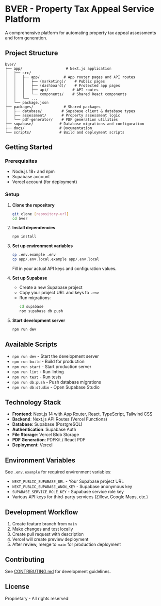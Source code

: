 # BVER - Property Tax Appeal Service Platform

A comprehensive platform for automating property tax appeal assessments and form generation.

## Project Structure

```
bver/
├── app/                    # Next.js application
│   ├── src/
│   │   ├── app/           # App router pages and API routes
│   │   │   ├── (marketing)/    # Public pages
│   │   │   ├── (dashboard)/    # Protected app pages
│   │   │   ├── api/           # API routes
│   │   │   └── components/    # Shared React components
│   │   └── ...
│   └── package.json
├── packages/              # Shared packages
│   ├── database/         # Supabase client & database types
│   ├── assessment/       # Property assessment logic
│   └── pdf-generator/    # PDF generation utilities
├── supabase/            # Database migrations and configuration
├── docs/                # Documentation
└── scripts/             # Build and deployment scripts
```

## Getting Started

### Prerequisites

- Node.js 18+ and npm
- Supabase account
- Vercel account (for deployment)

### Setup

1. **Clone the repository**
   ```bash
   git clone [repository-url]
   cd bver
   ```

2. **Install dependencies**
   ```bash
   npm install
   ```

3. **Set up environment variables**
   ```bash
   cp .env.example .env
   cp app/.env.local.example app/.env.local
   ```
   Fill in your actual API keys and configuration values.

4. **Set up Supabase**
   - Create a new Supabase project
   - Copy your project URL and keys to `.env`
   - Run migrations:
     ```bash
     cd supabase
     npx supabase db push
     ```

5. **Start development server**
   ```bash
   npm run dev
   ```

## Available Scripts

- `npm run dev` - Start the development server
- `npm run build` - Build for production
- `npm run start` - Start production server
- `npm run lint` - Run linting
- `npm run test` - Run tests
- `npm run db:push` - Push database migrations
- `npm run db:studio` - Open Supabase Studio

## Technology Stack

- **Frontend**: Next.js 14 with App Router, React, TypeScript, Tailwind CSS
- **Backend**: Next.js API Routes (Vercel Functions)
- **Database**: Supabase (PostgreSQL)
- **Authentication**: Supabase Auth
- **File Storage**: Vercel Blob Storage
- **PDF Generation**: PDFKit / React PDF
- **Deployment**: Vercel

## Environment Variables

See `.env.example` for required environment variables:

- `NEXT_PUBLIC_SUPABASE_URL` - Your Supabase project URL
- `NEXT_PUBLIC_SUPABASE_ANON_KEY` - Supabase anonymous key
- `SUPABASE_SERVICE_ROLE_KEY` - Supabase service role key
- Various API keys for third-party services (Zillow, Google Maps, etc.)

## Development Workflow

1. Create feature branch from `main`
2. Make changes and test locally
3. Create pull request with description
4. Vercel will create preview deployment
5. After review, merge to `main` for production deployment

## Contributing

See [CONTRIBUTING.md](docs/CONTRIBUTING.md) for development guidelines.

## License

Proprietary - All rights reserved